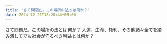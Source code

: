 ```yaml
---
title: "さて問題だ。この場所の法とは何か？"
date: 2024-12-21T15:28:44+09:00
---
```

さて問題だ。この場所の法とは何か？
人道、生命、権利、その他諸々全てを踏み潰してでも社会が守るべき利益とは何か？
